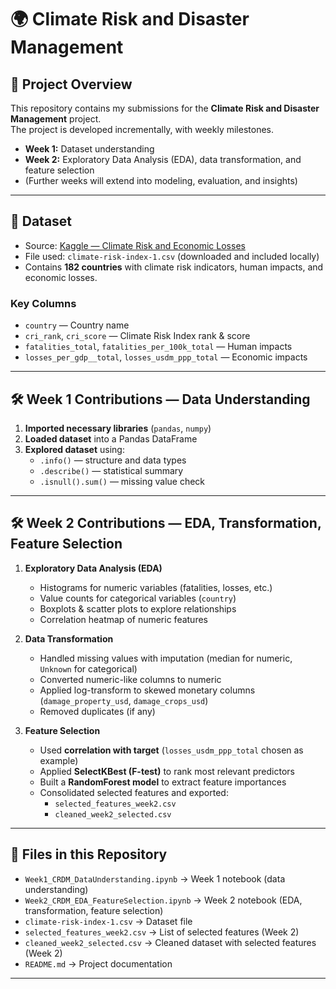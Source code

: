 # 🌍 Climate Risk and Disaster Management

## 📌 Project Overview
This repository contains my submissions for the **Climate Risk and Disaster Management** project.  
The project is developed incrementally, with weekly milestones.  

- **Week 1:** Dataset understanding  
- **Week 2:** Exploratory Data Analysis (EDA), data transformation, and feature selection  
- (Further weeks will extend into modeling, evaluation, and insights)

---

## 📂 Dataset
- Source: [Kaggle — Climate Risk and Economic Losses](https://www.kaggle.com/datasets/thedevastator/global-climate-risk-index-and-related-economic-l)  
- File used: `climate-risk-index-1.csv` (downloaded and included locally)  
- Contains **182 countries** with climate risk indicators, human impacts, and economic losses.

### Key Columns
- `country` — Country name  
- `cri_rank`, `cri_score` — Climate Risk Index rank & score  
- `fatalities_total`, `fatalities_per_100k_total` — Human impacts  
- `losses_per_gdp__total`, `losses_usdm_ppp_total` — Economic impacts  

---

## 🛠️ Week 1 Contributions — Data Understanding
1. **Imported necessary libraries** (`pandas`, `numpy`)  
2. **Loaded dataset** into a Pandas DataFrame  
3. **Explored dataset** using:  
   - `.info()` — structure and data types  
   - `.describe()` — statistical summary  
   - `.isnull().sum()` — missing value check  

---

## 🛠️ Week 2 Contributions — EDA, Transformation, Feature Selection
1. **Exploratory Data Analysis (EDA)**  
   - Histograms for numeric variables (fatalities, losses, etc.)  
   - Value counts for categorical variables (`country`)  
   - Boxplots & scatter plots to explore relationships  
   - Correlation heatmap of numeric features  

2. **Data Transformation**  
   - Handled missing values with imputation (median for numeric, `Unknown` for categorical)  
   - Converted numeric-like columns to numeric  
   - Applied log-transform to skewed monetary columns (`damage_property_usd`, `damage_crops_usd`)  
   - Removed duplicates (if any)  

3. **Feature Selection**  
   - Used **correlation with target** (`losses_usdm_ppp_total` chosen as example)  
   - Applied **SelectKBest (F-test)** to rank most relevant predictors  
   - Built a **RandomForest model** to extract feature importances  
   - Consolidated selected features and exported:  
     - `selected_features_week2.csv`  
     - `cleaned_week2_selected.csv`  

---

## 📑 Files in this Repository
- `Week1_CRDM_DataUnderstanding.ipynb` → Week 1 notebook (data understanding)  
- `Week2_CRDM_EDA_FeatureSelection.ipynb` → Week 2 notebook (EDA, transformation, feature selection)  
- `climate-risk-index-1.csv` → Dataset file  
- `selected_features_week2.csv` → List of selected features (Week 2)  
- `cleaned_week2_selected.csv` → Cleaned dataset with selected features (Week 2)  
- `README.md` → Project documentation  

---
